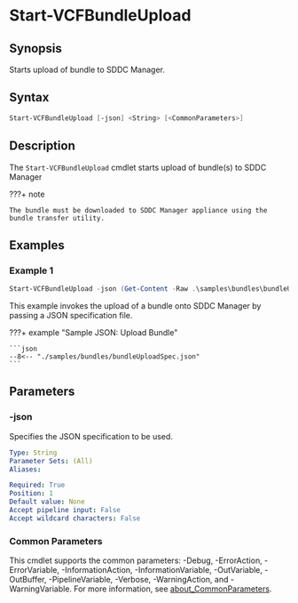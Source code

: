 # Start-VCFBundleUpload

## Synopsis

Starts upload of bundle to SDDC Manager.

## Syntax

```powershell
Start-VCFBundleUpload [-json] <String> [<CommonParameters>]
```

## Description

The `Start-VCFBundleUpload` cmdlet starts upload of bundle(s) to SDDC Manager

???+ note

    The bundle must be downloaded to SDDC Manager appliance using the bundle transfer utility.

## Examples

### Example 1

```powershell
Start-VCFBundleUpload -json (Get-Content -Raw .\samples\bundles\bundleUploadSpec.json)
```

This example invokes the upload of a bundle onto SDDC Manager by passing a JSON specification file.

???+ example "Sample JSON: Upload Bundle"

    ```json
    --8<-- "./samples/bundles/bundleUploadSpec.json"
    ```

## Parameters

### -json

Specifies the JSON specification to be used.

```yaml
Type: String
Parameter Sets: (All)
Aliases:

Required: True
Position: 1
Default value: None
Accept pipeline input: False
Accept wildcard characters: False
```

### Common Parameters

This cmdlet supports the common parameters: -Debug, -ErrorAction, -ErrorVariable, -InformationAction, -InformationVariable, -OutVariable, -OutBuffer, -PipelineVariable, -Verbose, -WarningAction, and -WarningVariable. For more information, see [about_CommonParameters](http://go.microsoft.com/fwlink/?LinkID=113216).

